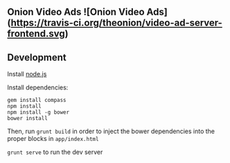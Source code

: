 Onion Video Ads ![Onion Video Ads] (https://travis-ci.org/theonion/video-ad-server-frontend.svg)
---------------

Development
-----------

Install [node.js](http://nodejs.org/download/)

Install dependencies:

    gem install compass
    npm install
    npm install -g bower
    bower install

Then, run `grunt build` in order to inject the bower dependencies into the proper blocks in `app/index.html`

`grunt serve` to run the dev server
